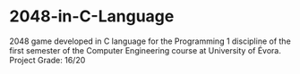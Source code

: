 # 2048-in-C-Language
2048 game developed in C language for the Programming 1 discipline of the first semester of the Computer Engineering course at University of Évora.
Project Grade: 16/20
